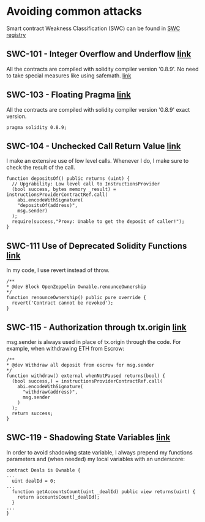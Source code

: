 # Avoiding common attacks

Smart contract Weakness Classification (SWC) can be found in [SWC registry](https://swcregistry.io/) 

## SWC-101 - Integer Overflow and Underflow [link](https://swcregistry.io/docs/SWC-101)

All the contracts are compiled with solidity compiler version '0.8.9'. No need to take special measures like using safemath.
[link](https://docs.soliditylang.org/en/v0.8.9/080-breaking-changes.html?highlight=underflow)

## SWC-103 - Floating Pragma [link](https://swcregistry.io/docs/SWC-103)

All the contracts are compiled with solidity compiler version '0.8.9' exact version.

```
pragma solidity 0.8.9;
```

## SWC-104 - Unchecked Call Return Value [link](https://swcregistry.io/docs/SWC-104)

I make an extensive use of low level calls. Whenever I do, I make sure to check the result of the call.

```
function depositsOf() public returns (uint) {
  // Upgrability: Low level call to InstructionsProvider
  (bool success, bytes memory _result) = instructionsProviderContractRef.call(
    abi.encodeWithSignature(
    "depositsOf(address)",
    msg.sender)
  );
  require(success,"Proxy: Unable to get the deposit of caller!");
}
```

## SWC-111 Use of Deprecated Solidity Functions [link](https://swcregistry.io/docs/SWC-111)

In my code, I use revert instead of throw.

```
/**
* @dev Block OpenZeppelin Ownable.renounceOwnership
*/ 
function renounceOwnership() public pure override {
  revert('Contract cannot be revoked');
}
````

## SWC-115 - Authorization through tx.origin [link](https://swcregistry.io/docs/SWC-115)

msg.sender is always used in place of tx.origin through the code. For example, when withdrawing ETH from Escrow:

```
/**
* @dev Withdraw all deposit from escrow for msg.sender
*/
function withdraw() external whenNotPaused returns(bool) {
  (bool success,) = instructionsProviderContractRef.call(
    abi.encodeWithSignature(
      "withdraw(address)",
      msg.sender
    )
  );
  return success;
}
```
## SWC-119 - Shadowing State Variables [link](https://swcregistry.io/docs/SWC-119)

In order to avoid shadowing state variable, I always prepend my functions parameters and (when needed) my local variables with an underscore:

```
contract Deals is Ownable {
...
  uint dealId = 0;
...
  function getAccountsCount(uint _dealId) public view returns(uint) {
    return accountsCount[_dealId];
  }
...
}
```
